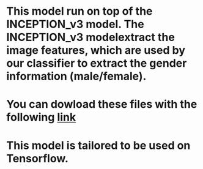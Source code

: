 # This model run on top of the INCEPTION_v3 model. The INCEPTION_v3 modelextract the image features, which are used by our classifier to extract the gender information (male/female).
	
# You can dowload these files with the following [link](https://drive.google.com/open?id=1a_-_9IqRtBcC0wJjrmnnaFAi4pFrmFLX)

# This model is tailored to be used on Tensorflow. 
